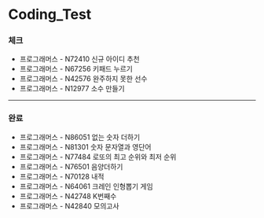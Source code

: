 # Coding_Test

### 체크
- 프로그래머스 - N72410 신규 아이디 추천
- 프로그래머스 - N67256 키패드 누르기
- 프로그래머스 - N42576 완주하지 못한 선수
- 프로그래머스 - N12977 소수 만들기
---
### 완료
- 프로그래머스 - N86051 없는 숫자 더하기
- 프로그래머스 - N81301 숫자 문자열과 영단어
- 프로그래머스 - N77484 로또의 최고 순위와 최저 순위
- 프로그래머스 - N76501 음양더하기
- 프로그래머스 - N70128 내적
- 프로그래머스 - N64061 크레인 인형뽑기 게임
- 프로그래머스 - N42748 K번째수
- 프로그래머스 - N42840 모의고사
